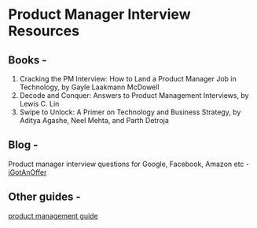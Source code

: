 # Product Manager Interview Resources

## Books -
1. Cracking the PM Interview: How to Land a Product Manager Job in Technology, by Gayle Laakmann McDowell
2. Decode and Conquer: Answers to Product Management Interviews, by Lewis C. Lin
3. Swipe to Unlock: A Primer on Technology and Business Strategy, by Aditya Agashe, Neel Mehta, and Parth Detroja

## Blog -
Product manager interview questions for Google, Facebook, Amazon etc - [iGotAnOffer](https://igotanoffer.com/blogs/tech/tagged/popular)

## Other guides -
[product management guide](https://github.com/vipl0ve/product-management-guide)
